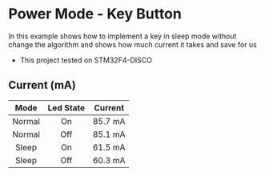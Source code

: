 # Power Mode - Key Button 
In this example shows how to implement a key in sleep mode without change the algorithm
and shows how much current it takes and save for us

* This project tested on STM32F4-DISCO


## Current (mA)
| Mode | Led State | Current |
|:--:|:--:|:--:|
| Normal | On | 85.7 mA |
| Normal | Off | 85.1 mA |
| Sleep | On | 61.5 mA |
| Sleep | Off | 60.3 mA |

